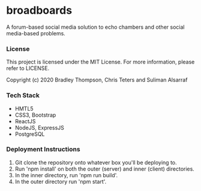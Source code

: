 # broadboards
A forum-based social media solution to echo chambers and other social media-based problems.

### License
This project is licensed under the MIT License. For more information, please refer to LICENSE.

Copyright (c) 2020 Bradley Thompson, Chris Teters and Suliman Alsarraf

### Tech Stack
- HMTL5
- CSS3, Bootstrap
- ReactJS
- NodeJS, ExpressJS
- PostgreSQL

### Deployment Instructions
1. Git clone the repository onto whatever box you'll be deploying to.
2. Run 'npm install' on both the outer (server) and inner (client) directories.
3. In the inner directory, run 'npm run build'.
4. In the outer directory run 'npm start'.

